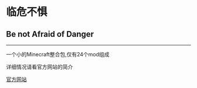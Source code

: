 # 临危不惧
## Be not Afraid of Danger

--------------------------------------------------

一个小的Minecraft整合包,仅有24个mod组成

详细情况请看官方网站的简介

[官方网站](https://badmcpack.netlify.app/)
